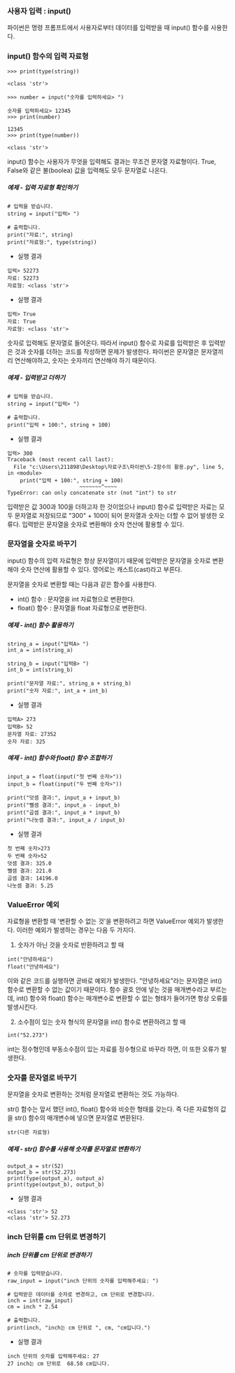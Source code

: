 ### 사용자 입력 : input()

파이썬은 명령 프롬프트에서 사용자로부터 데이터를 입력받을 때 input() 함수를 사용한다.

### input() 함수의 입력 자료형

```
>>> print(type(string))
      
<class 'str'>
```

```
>>> number = input("숫자를 입력하세요> ")
               
숫자를 입력하세요> 12345
>>> print(number)
               
12345
>>> print(type(number))
               
<class 'str'>
```

input() 함수는 사용자가 무엇을 입력해도 결과는 무조건 문자열 자료형이다. True, False와 같은 불(boolea) 값을 입력해도 모두 문자열로 나온다. 

##### 예제 - 입력 자료형 확인하기

```
# 입력을 받습니다. 
string = input("입력> ")

# 출력합니다. 
print("자료:", string)
print("자료형:", type(string))
```
- 실행 결과
```
입력> 52273
자료: 52273
자료형: <class 'str'>
```
- 실행 결과
```
입력> True
자료: True
자료형: <class 'str'>
```

숫자로 입력해도 문자열로 들어온다. 따라서 input() 함수로 자료를 입력받은 후 입력받은 것과 숫자를 더하는 코드를 작성하면 문제가 발생한다. 파이썬은 문자열은 문자열끼리 연산해야하고, 숫자는 숫자끼리 연산해야 하기 때문이다. 

##### 예제 - 입력받고 더하기

```
# 입력을 받습니다. 
string = input("입력> ")

# 출력합니다. 
print("입력 + 100:", string + 100)
```

- 실행 결과
```
입력> 300
Traceback (most recent call last):
  File "c:\Users\211898\Desktop\자료구조\파이썬\5-2함수의 활용.py", line 5, in <module>
    print("입력 + 100:", string + 100)
                       ~~~~~~~^~~~~
TypeError: can only concatenate str (not "int") to str
```

입력받은 값 300과 100을 더하고자 한 것이었으나 input() 함수로 입력받은 자료는 모두 문자열로 저장되므로 "300" + 100이 되어 문자열과 숫자는 더할 수 없어 발생한 오류다.
입력받은 문자열을 숫자로 변환해야 숫자 연산에 활용할 수 있다.

### 문자열을 숫자로 바꾸기

input() 함수의 입력 자료형은 항상 문자열이기 때문에 입력받은 문자열을 숫자로 변환해야 숫자 연산에 활용할 수 있다. 영어로는 캐스트(cast)라고 부른다. 

문자열을 숫자로 변환할 때는 다음과 같은 함수를 사용한다. 
- int() 함수 : 문자열을 int 자료형으로 변환한다.
- float() 함수 : 문자열을 float 자료형으로 변환한다.

##### 예제 - int() 함수 활용하기

```
string_a = input("입력A> ")
int_a = int(string_a)

string_b = input("입력B> ")
int_b = int(string_b)

print("문자열 자료:", string_a + string_b)
print("숫자 자료:", int_a + int_b)
```

- 실행 결과
```
입력A> 273 
입력B> 52
문자열 자료: 27352
숫자 자료: 325
```

##### 예제 - int() 함수와 float() 함수 조합하기

```
input_a = float(input("첫 번째 숫자>"))
input_b = float(input("두 번째 숫자>"))

print("덧셈 결과:", input_a + input_b)
print("뺄셈 결과:", input_a - input_b)
print("곱셈 결과:", input_a * input_b)
print("나눗셈 결과:", input_a / input_b)
```
- 실행 결과
```
첫 번째 숫자>273
두 번째 숫자>52
덧셈 결과: 325.0
뺄셈 결과: 221.0
곱셈 결과: 14196.0
나눗셈 결과: 5.25
```

### ValueError 예외

자료형을 변환할 때 '변환할 수 없는 것'을 변환하려고 하면 ValueError 예외가 발생한다. 이러한 예외가 발생하는 경우는 다음 두 가지다. 

1. 숫자가 아닌 것을 숫자로 반환하려고 할 때

```
int("안녕하세요")
float("안녕하세요")
```

이와 같은 코드를 실행하면 곧바로 예외가 발생한다. "안녕하세요"라는 문자열은 int() 함수로 변환할 수 없는 값이기 때문이다. 
함수 괄호 안에 넣는 것을 매개변수라고 부르는데, int() 함수와 float() 함수는 매개변수로 변환할 수 없는 형태가 들어가면 항상 오류를 발생시킨다. 

2. 소수점이 있는 숫자 형식의 문자열을 int() 함수로 변환하려고 할 때

```
int("52.273")
```

int는 정수형인데 부동소수점이 있는 자료를 정수형으로 바꾸라 하면, 이 또한 오류가 발생한다. 


### 숫자를 문자열로 바꾸기

문자열을 숫자로 변환하는 것처럼 문자열로 변환하는 것도 가능하다. 

str() 함수는 앞서 했던 int(), float() 함수와 비슷한 형태를 갖는다. 즉 다른 자료형의 값을 str() 함수의 매개변수에 넣으면 문자열로 변환된다. 

```
str(다른 자료형)
```

##### 예제 - str() 함수를 사용해 숫자를 문자열로 변환하기

```
output_a = str(52)
output_b = str(52.273)
print(type(output_a), output_a)
print(type(output_b), output_b)
```

- 실행 결과
```
<class 'str'> 52
<class 'str'> 52.273
```

### inch 단위를 cm 단위로 변경하기

##### inch 단위를 cm 단위로 변경하기
```
# 숫자를 입력받습니다. 
raw_input = input("inch 단위의 숫자를 입력해주세요: ")

# 입력받은 데이터를 숫자로 변경하고, cm 단위로 변경합니다. 
inch = int(raw_input)
cm = inch * 2.54

# 출력합니다. 
print(inch, "inch는 cm 단위로 ", cm, "cm입니다.")
```

- 실행 결과

```
inch 단위의 숫자를 입력해주세요: 27
27 inch는 cm 단위로  68.58 cm입니다.
```

